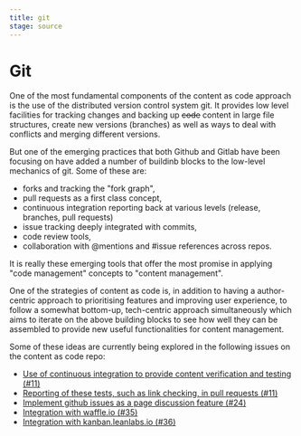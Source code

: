```yaml
---
title: git
stage: source
---
```


# Git

One of the most fundamental components of the content as code approach is the use of the distributed version control system git. It provides low level facilities for tracking changes and backing up ~~code~~ content in large file structures, create new versions (branches) as well as ways to deal with conflicts and merging different versions.

But one of the emerging practices that both Github and Gitlab have been focusing on have added a number of buildinb blocks to the low-level mechanics of git. Some of these are:
 - forks and tracking the "fork graph",
 - pull requests as a first class concept,
 - continuous integration reporting back at various levels (release, branches, pull requests) 
 - issue tracking deeply integrated with commits,
 - code review tools,
 - collaboration with @mentions and #issue references across repos.

It is really these emerging tools that offer the most promise in applying "code management" concepts to "content management".

One of the strategies of content as code is, in addition to having a author-centric approach to prioritising features and improving user experience, to follow a somewhat bottom-up, tech-centric approach simultaneously which aims to iterate on the above building blocks to see how well they can be assembled to provide new useful functionalities for content management.

Some of these ideas are currently being explored in the following issues on the content as code repo:
 - [Use of continuous integration to provide content verification and testing (#11)](https://github.com/iilab/contentascode/issues/11)
 - [Reporting of these tests, such as link checking, in pull requests (#11)](https://github.com/iilab/contentascode/issues/11#issuecomment-196234329)
 - [Implement github issues as a page discussion feature (#24)](https://github.com/iilab/contentascode/issues/24)
 - [Integration with waffle.io (#35)](https://github.com/iilab/contentascode/issues/35)
 - [Integration with kanban.leanlabs.io (#36)](https://github.com/iilab/contentascode/issues/36)

